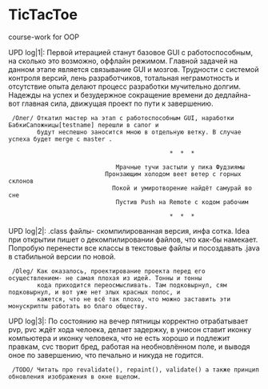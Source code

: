 # TicTacToe
course-work for OOP

UPD log|1|: Первой итерацией станут базовое GUI с работоспособным, на сколько это возможно, оффлайн режимом.
            Главной задачей на данном этапе является связывание GUI и мозгов. Трудности с системой контроля 
            версий, лень разработчиков, тотальная неграмотность и отсутствие опыта делают процесс разработки 
            мучительно долгим. Надежды на успех и безудержное сокращение времени до дедлайна- вот главная сила,
            движущая проект по пути к завершению. 
     
     /Олег/ Откатил мастер на этап с работоспособным GUI, наработки БабкиСапожницы[testname] перешли в сапог и 
            будут неспешно заносится мною в отдельную ветку. В случае успеха будет merge с master . 
                 
                                                 *  *  *
                                                 
                                  Мрачные тучи застыли у пика Фудзиямы
                               Пронзающим холодом веет ветер с горных склонов
                                 Покой и умиротворение найдёт самурай во сне
                                  Пустив Push на Remote с кодом рабочим
                                  
                                                 *  *  *
                                                 
UPD log|2|: .class файлы- скомпилированная версия, инфа сотка. Idea при открытии пишет о декомпилировании файлов,
            что как-бы намекает. Попробую перенести все классы в текстовые файлы и посоздавать .java в стабильной 
            версии по новой.

     /Oleg/ Как оказалось, проектирование проекта перед его осуществлением- не самая плохая из идей. Тонны и тонны
            кода приходится переосмысливать. Там подковырнул, сям подковырнул, и вот уже нет злых красных полос, и
            кажется, что не всё так плохо, что можно заставить эти монускрипты работать во благо обществу. 

UPD log|3|: По состоянию на вечер пятницы корректно отрабатывает pvp, pvc ждёт хода челоека, делает задержку, в
            унисон ставит иконку компьютера и иконку человека, что не есть хорошо и подлежит правкам, cvc творит
            бред, работая на необновлённом поле, и выводя оное по завершению, что печально и никуда не годится.
            
     /TODO/ Читать про revalidate(), repaint(), validate() а также принцип обновления изображения в окне вцелом.      
